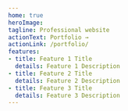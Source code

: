 ```yaml
---
home: true
heroImage: 
tagline: Professional website
actionText: Portfolio →
actionLink: /portfolio/
features:
- title: Feature 1 Title
  details: Feature 1 Description
- title: Feature 2 Title
  details: Feature 2 Description
- title: Feature 3 Title
  details: Feature 3 Description
---
```

